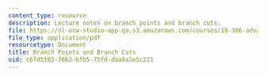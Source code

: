```yaml
---
content_type: resource
description: Lecture notes on branch points and branch cuts.
file: https://ol-ocw-studio-app-qa.s3.amazonaws.com/courses/18-306-advanced-partial-differential-equations-with-applications-fall-2009/c6fd518576b2bfb575fddaa8a3e5c221_MIT18_306f09_lec22_Branch_Points_B_Cuts.pdf
file_type: application/pdf
resourcetype: Document
title: Branch Points and Branch Cuts
uid: c6fd5185-76b2-bfb5-75fd-daa8a3e5c221
---
```

